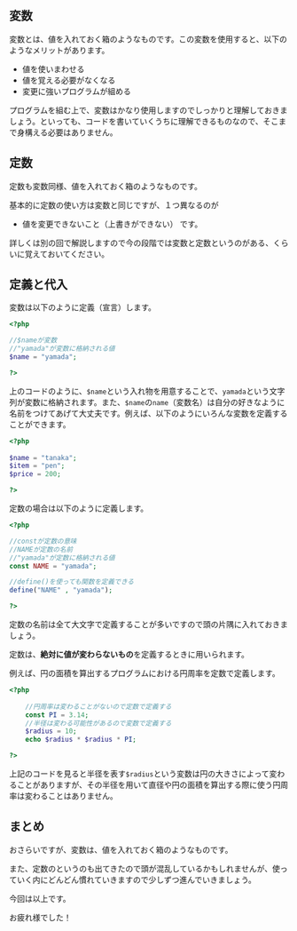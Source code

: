 ## 変数
変数とは、値を入れておく箱のようなものです。この変数を使用すると、以下のようなメリットがあります。

- 値を使いまわせる
- 値を覚える必要がなくなる
- 変更に強いプログラムが組める

プログラムを組む上で、変数はかなり使用しますのでしっかりと理解しておきましょう。といっても、コードを書いていくうちに理解できるものなので、そこまで身構える必要はありません。

## 定数
定数も変数同様、値を入れておく箱のようなものです。

基本的に定数の使い方は変数と同じですが、１つ異なるのが
- 値を変更できないこと（上書きができない）
です。

詳しくは別の回で解説しますので今の段階では変数と定数というのがある、くらいに覚えておいてください。

## 定義と代入
変数は以下のように定義（宣言）します。

```php
<?php

//$nameが変数
//"yamada"が変数に格納される値
$name = "yamada";

?>
```

上のコードのように、`$name`という入れ物を用意することで、`yamada`という文字列が変数に格納されます。また、`$name`の`name`（変数名）は自分の好きなように名前をつけてあげて大丈夫です。例えば、以下のようにいろんな変数を定義することができます。

```php 
<?php
    
$name = "tanaka";
$item = "pen";
$price = 200;

?>
```

定数の場合は以下のように定義します。
```php
<?php

//constが定数の意味
//NAMEが定数の名前
//"yamada"が定数に格納される値
const NAME = "yamada";

//define()を使っても関数を定義できる
define("NAME" , "yamada");

?>
```

定数の名前は全て大文字で定義することが多いですので頭の片隅に入れておきましょう。

定数は、**絶対に値が変わらないもの**を定義するときに用いられます。

例えば、円の面積を算出するプログラムにおける円周率を定数で定義します。

```php
<?php
    
    //円周率は変わることがないので定数で定義する
    const PI = 3.14;
	//半径は変わる可能性があるので変数で定義する
    $radius = 10;
    echo $radius * $radius * PI;

?>
```

上記のコードを見ると半径を表す`$radius`という変数は円の大きさによって変わることがありますが、その半径を用いて直径や円の面積を算出する際に使う円周率は変わることはありません。

## まとめ
おさらいですが、変数は、値を入れておく箱のようなものです。

また、定数のというのも出てきたので頭が混乱しているかもしれませんが、使っていく内にどんどん慣れていきますので少しずつ進んでいきましょう。

今回は以上です。

お疲れ様でした！






